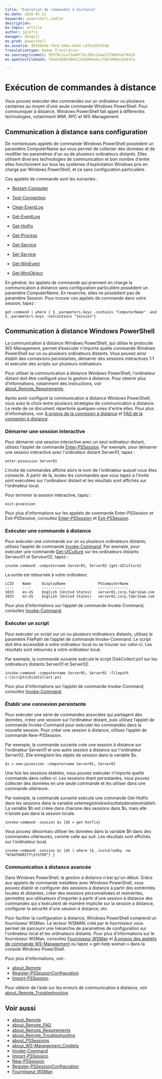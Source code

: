 ```yaml
---
title: "Exécution de commandes à distance"
ms.date: 2016-05-11
keywords: powershell,cmdlet
description: 
ms.topic: article
author: jpjofre
manager: dongill
ms.prod: powershell
ms.assetid: d6938b56-7dc8-44ba-b4d4-cd7b169fd74d
translationtype: Human Translation
ms.sourcegitcommit: 593f0c2ca72e00f19c395c1dae31798d5a5f652d
ms.openlocfilehash: 75d41569b18e61342809eebcc76b7899ec6363fa

---
```


# Exécution de commandes à distance
Vous pouvez exécuter des commandes sur un ordinateur ou plusieurs centaines au moyen d'une seule commande Windows PowerShell. Pour communiquer à distance, Windows PowerShell fait appel à différentes technologies, notamment WMI, RPC et WS\-Management.

## Communication à distance sans configuration
De nombreuses applets de commande Windows PowerShell possèdent un paramètre ComputerName qui vous permet de collecter des données et de modifier les paramètres d'un ou de plusieurs ordinateurs distants. Elles utilisent diverses technologies de communication et bon nombre d'entre elles fonctionnent sur tous les systèmes d'exploitation Windows pris en charge par Windows PowerShell, et ce sans configuration particulière.

Ces applets de commande sont les suivantes :

-   [Restart-Computer](https://technet.microsoft.com/en-us/library/dd315301.aspx)

-   [Test-Connection](https://technet.microsoft.com/en-us/library/dd315259.aspx)

-   [Clear-EventLog](https://technet.microsoft.com/en-us/library/dd347552.aspx)

-   [Get-EventLog](https://technet.microsoft.com/en-us/library/dd315250.aspx)

-   [Get-Hotfix](https://technet.microsoft.com/en-us/library/e1ef636f-5170-4675-b564-199d9ef6f101)

-   [Get-Process](https://technet.microsoft.com/en-us/library/dd347630.aspx)

-   [Get-Service](https://technet.microsoft.com/en-us/library/dd347591.aspx)

-   [Set-Service](https://technet.microsoft.com/en-us/library/dd315324.aspx)

-   [Get-WinEvent](https://technet.microsoft.com/en-us/library/dd315358.aspx)

-   [Get-WmiObject](https://technet.microsoft.com/en-us/library/dd315295.aspx)

En général, les applets de commande qui prennent en charge la communication à distance sans configuration particulière possèdent un paramètre ComputerName. En revanche, elles ne possèdent pas de paramètre Session. Pour trouver ces applets de commande dans votre session, tapez :

```
get-command | where { $_.parameters.keys -contains "ComputerName" -and $_.parameters.keys -notcontains "Session"}
```

## Communication à distance Windows PowerShell
La communication à distance Windows PowerShell, qui utilise le protocole WS\-Management, permet d’exécuter n’importe quelle commande Windows PowerShell sur un ou plusieurs ordinateurs distants. Vous pouvez ainsi établir des connexions persistantes, démarrer des sessions interactives 1:1 et exécuter des scripts sur plusieurs ordinateurs.

Pour utiliser la communication à distance Windows PowerShell, l'ordinateur distant doit être configuré pour la gestion à distance. Pour obtenir plus d’informations, notamment des instructions, voir [about_Remote_Requirements](https://technet.microsoft.com/en-us/library/dd315349.aspx).

Après avoir configuré la communication à distance Windows PowerShell, vous avez le choix entre plusieurs stratégies de communication à distance. Le reste de ce document répertorie quelques-unes d'entre elles. Pour plus d’informations, voir [À propos de la connexion à distance](https://technet.microsoft.com/en-us/library/dd347744.aspx) et [FAQ de la connexion à distance](https://technet.microsoft.com/en-us/library/dd347744.aspx).

### Démarrer une session interactive
Pour démarrer une session interactive avec un seul ordinateur distant, utilisez l’applet de commande [Enter-PSSession](https://technet.microsoft.com/en-us/library/dd315384.aspx). Par exemple, pour démarrer une session interactive avec l'ordinateur distant Server01, tapez :

```
enter-pssession Server01
```

L'invite de commandes affiche alors le nom de l'ordinateur auquel vous êtes connecté. À partir de là, toutes les commandes que vous tapez à l'invite sont exécutées sur l'ordinateur distant et les résultats sont affichés sur l'ordinateur local.

Pour terminer la session interactive, tapez :

```
exit-pssession
```

Pour plus d’informations sur les applets de commande Enter\-PSSession et Exit\-PSSession, consultez [Enter-PSSession](https://technet.microsoft.com/en-us/library/dd315384.aspx) et [Exit-PSSession](https://technet.microsoft.com/en-us/library/dd315322.aspx).

### Exécuter une commande à distance
Pour exécuter une commande sur un ou plusieurs ordinateurs distants, utilisez l’applet de commande [Invoke-Command](https://technet.microsoft.com/en-us/library/dd347578.aspx).
Par exemple, pour exécuter une commande [Get-UICulture](https://technet.microsoft.com/en-us/library/dd347742.aspx) sur les ordinateurs distants Serveur01 et Serveur02, tapez :

```
invoke-command -computername Server01, Server02 {get-UICulture}
```

La sortie est retournée à votre ordinateur.

```
LCID    Name     DisplayName               PSComputerName
----    ----     -----------               --------------
1033    en-US    English (United States)   server01.corp.fabrikam.com
1033    en-US    English (United States)   server02.corp.fabrikam.com
```

Pour plus d’informations sur l’applet de commande Invoke\-Command, consultez [Invoke-Command](https://technet.microsoft.com/en-us/library/22fd98ba-1874-492e-95a5-c069467b8462).

### Exécuter un script
Pour exécuter un script sur un ou plusieurs ordinateurs distants, utilisez le paramètre FilePath de l’applet de commande Invoke\-Command. Le script doit être accessible à votre ordinateur local ou se trouver sur celui-ci. Les résultats sont retournés à votre ordinateur local.

Par exemple, la commande suivante exécute le script DiskCollect.ps1 sur les ordinateurs distants Server01 et Server02.

```
invoke-command -computername Server01, Server02 -filepath c:\Scripts\DiskCollect.ps1
```

Pour plus d’informations sur l’applet de commande Invoke\-Command, consultez [Invoke-Command](https://technet.microsoft.com/en-us/library/dd347578.aspx).

### Établir une connexion persistante
Pour exécuter une série de commandes associées qui partagent des données, créez une session sur l’ordinateur distant, puis utilisez l’applet de commande Invoke\-Command pour exécuter les commandes dans la nouvelle session. Pour créer une session à distance, utilisez l’applet de commande New\-PSSession.

Par exemple, la commande suivante crée une session à distance sur l'ordinateur Server01 et une autre session à distance sur l'ordinateur Server02. Elle enregistre les objets de session dans la variable $s.

```
$s = new-pssession -computername Server01, Server02
```

Une fois les sessions établies, vous pouvez exécuter n'importe quelle commande dans celles-ci. Les sessions étant persistantes, vous pouvez collecter des données en une seule commande et les utiliser dans une commande ultérieure.

Par exemple, la commande suivante exécute une commande Get\-Hotfix dans les sessions dans la variable $s et enregistre les résultats dans la variable $h. La variable $h est créée dans chacune des sessions dans $s, mais elle n'existe pas dans la session locale.

```
invoke-command -session $s {$h = get-hotfix}
```

Vous pouvez désormais utiliser les données dans la variable $h dans des commandes ultérieures, comme celle qui suit. Les résultats sont affichés sur l'ordinateur local.

```
invoke-command -session $s {$h | where {$_.installedby -ne "NTAUTHORITY\SYSTEM"} }
```

### Communication à distance avancée
Dans Windows PowerShell, la gestion à distance n'est qu'un début. Grâce aux applets de commande installées avec Windows PowerShell, vous pouvez établir et configurer des sessions à distance à partir des extrémités locales et distantes, créer des sessions personnalisées et restreintes, permettre aux utilisateurs d'importer à partir d'une session à distance des commandes qui s'exécutent de manière implicite sur la session à distance, configurer la sécurité d'une session à distance, etc.

Pour faciliter la configuration à distance, Windows PowerShell comprend un fournisseur WSMan. Le lecteur WSMAN: créé par le fournisseur vous permet de parcourir une hiérarchie de paramètres de configuration sur l'ordinateur local et les ordinateurs distants.
Pour plus d’informations sur le fournisseur WSMan, consultez [Fournisseur WSMan](https://technet.microsoft.com/en-us/library/dd819476.aspx) et   [À propos des applets de commande WS-Management](https://technet.microsoft.com/en-us/library/dd819481.aspx) ou tapez « get\-help wsman » dans la console Windows PowerShell.

Pour plus d’informations, voir :
- [about_Remote](https://technet.microsoft.com/en-us/library/dd315359.aspx)
- [Register-PSSessionConfiguration](https://technet.microsoft.com/en-us/library/dd819496.aspx)
- [Import-PSSession](https://technet.microsoft.com/en-us/library/dd347575.aspx). 

Pour obtenir de l’aide sur les erreurs de communication à distance, voir [about_Remote_Troubleshooting](https://technet.microsoft.com/en-us/library/dd347642.aspx).

## Voir aussi
- [about_Remote](https://technet.microsoft.com/en-us/library/9b4a5c87-9162-4adf-bdfe-fbc80b9b8970)
- [about_Remote_FAQ](https://technet.microsoft.com/en-us/library/e23702fd-9415-4a98-9975-390a4d3adc42)
- [about_Remote_Requirements](https://technet.microsoft.com/en-us/library/da213949-134c-4741-b307-81f4492ba1bd)
- [about_Remote_Troubleshooting](https://technet.microsoft.com/en-us/library/2f890148-8578-49ed-85ea-79a489dd6317)
- [about_PSSessions](https://technet.microsoft.com/en-us/library/7a9b4e0e-fa1b-47b0-92f6-6e2995d70acb)
- [about_WS-Management_Cmdlets](https://technet.microsoft.com/en-us/library/6ed3370a-ea10-45a5-9493-696aeace27ed)
- [Invoke-Command](https://technet.microsoft.com/en-us/library/22fd98ba-1874-492e-95a5-c069467b8462)
- [Import-PSSession](https://technet.microsoft.com/en-us/library/048c115e-a6fb-4e0d-8cea-c5ca24630c9d)
- [New-PSSession](https://technet.microsoft.com/en-us/library/59452f12-a11d-4558-99ea-e6ca6ad5ffd3)
- [Register-PSSessionConfiguration](https://technet.microsoft.com/en-us/library/af68867a-d201-4b19-a1de-594015ed8a25)
- [Fournisseur WSMan](https://technet.microsoft.com/en-us/library/66fe1241-e08f-49ca-832f-a84c33ca8735)




<!--HONumber=Jun16_HO4-->


